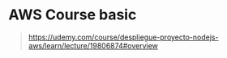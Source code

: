 # AWS Course basic

>  https://udemy.com/course/despliegue-proyecto-nodejs-aws/learn/lecture/19806874#overview
